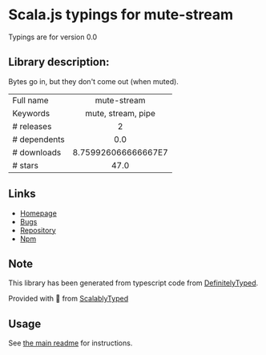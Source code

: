
# Scala.js typings for mute-stream

Typings are for version 0.0

## Library description:
Bytes go in, but they don't come out (when muted).

|                    |                 |
| ------------------ | :-------------: |
| Full name          | mute-stream |
| Keywords           | mute, stream, pipe |
| # releases         | 2 |
| # dependents       | 0.0 |
| # downloads        | 8.759926066666667E7 |
| # stars            | 47.0 |

## Links
- [Homepage](https://github.com/npm/mute-stream#readme)
- [Bugs](https://github.com/npm/mute-stream/issues)
- [Repository](https://github.com/npm/mute-stream)
- [Npm](https://www.npmjs.com/package/mute-stream)
    


## Note
This library has been generated from typescript code from [DefinitelyTyped](https://definitelytyped.org).

Provided with :purple_heart: from [ScalablyTyped](https://github.com/oyvindberg/ScalablyTyped)

## Usage
See [the main readme](../../readme.md) for instructions.


